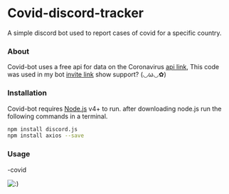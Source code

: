 # Covid-discord-tracker

A simple discord bot used to report cases of covid for a specific country.

 ### About
 
 Covid-bot uses a free api for data on the Coronavirus [api link](https://covid19api.com/),
 This code was used in my bot [invite link](https://discord.com/oauth2/authorize?client_id=721013842200756276&permissions=805563607&scope=bot) show support? (◡ω◡✿)

### Installation

Covid-bot requires [Node.js](https://nodejs.org/) v4+ to run.
after downloading node.js run the following commands in a terminal.

```sh
npm install discord.js
npm install axios --save
```

### Usage


-covid <country-name>

![:)](https://i.ibb.co/k6sNnP4/covid.png)
